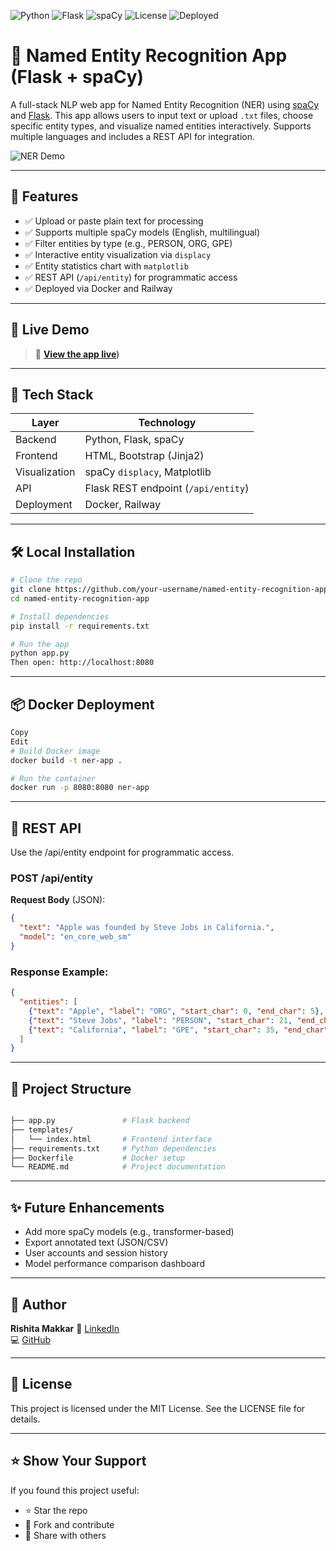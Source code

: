![Python](https://img.shields.io/badge/Python-3.11-blue.svg)
![Flask](https://img.shields.io/badge/Flask-2.2-lightgrey.svg)
![spaCy](https://img.shields.io/badge/spaCy-3.5-green.svg)
![License](https://img.shields.io/badge/license-MIT-blue.svg)
![Deployed](https://img.shields.io/badge/deployed-Railway-success?logo=railway)

# 🧠 Named Entity Recognition App (Flask + spaCy)

A full-stack NLP web app for Named Entity Recognition (NER) using [spaCy](https://spacy.io/) and [Flask](https://flask.palletsprojects.com/). This app allows users to input text or upload `.txt` files, choose specific entity types, and visualize named entities interactively. Supports multiple languages and includes a REST API for integration.

![NER Demo](https://user-images.githubusercontent.com/your-demo.gif)

---

## 📌 Features

- ✅ Upload or paste plain text for processing  
- ✅ Supports multiple spaCy models (English, multilingual)  
- ✅ Filter entities by type (e.g., PERSON, ORG, GPE)  
- ✅ Interactive entity visualization via `displacy`  
- ✅ Entity statistics chart with `matplotlib`  
- ✅ REST API (`/api/entity`) for programmatic access  
- ✅ Deployed via Docker and Railway  

---

## 🚀 Live Demo

> 🔗 **[View the app live](https://named-entity-recognition-app-spacy-flask-production.up.railway.app/))**  

---

## 🧰 Tech Stack

| Layer       | Technology                    |
|-------------|-------------------------------|
| Backend     | Python, Flask, spaCy          |
| Frontend    | HTML, Bootstrap (Jinja2)      |
| Visualization | spaCy `displacy`, Matplotlib |
| API         | Flask REST endpoint (`/api/entity`) |
| Deployment  | Docker, Railway               |

---

## 🛠️ Local Installation

```bash
# Clone the repo
git clone https://github.com/your-username/named-entity-recognition-app.git
cd named-entity-recognition-app

# Install dependencies
pip install -r requirements.txt

# Run the app
python app.py
Then open: http://localhost:8080
```
---

## 📦 Docker Deployment
```bash
Copy
Edit
# Build Docker image
docker build -t ner-app .

# Run the container
docker run -p 8080:8080 ner-app
```
---

## 🧪 REST API
Use the /api/entity endpoint for programmatic access.

### POST /api/entity
**Request Body** (JSON):
``` json
{
  "text": "Apple was founded by Steve Jobs in California.",
  "model": "en_core_web_sm"
}
```
### Response Example:
``` json
{
  "entities": [
    {"text": "Apple", "label": "ORG", "start_char": 0, "end_char": 5},
    {"text": "Steve Jobs", "label": "PERSON", "start_char": 21, "end_char": 31},
    {"text": "California", "label": "GPE", "start_char": 35, "end_char": 45}
  ]
}
```
---

## 📁 Project Structure
``` bash

├── app.py               # Flask backend
├── templates/
│   └── index.html       # Frontend interface
├── requirements.txt     # Python dependencies
├── Dockerfile           # Docker setup
└── README.md            # Project documentation
```
---

## ✨ Future Enhancements
- Add more spaCy models (e.g., transformer-based)
- Export annotated text (JSON/CSV)
- User accounts and session history
- Model performance comparison dashboard

---

## 👤 Author
**Rishita Makkar**
🔗 [LinkedIn](https://www.linkedin.com/in/rishita-makkar-256851291/)  
💻 [GitHub](https://github.com/Rishita-rm)

---

## 📄 License
This project is licensed under the MIT License. See the LICENSE file for details.

---

## ⭐️ Show Your Support
If you found this project useful:

- ⭐️ Star the repo
- 🍴 Fork and contribute
- 📢 Share with others

